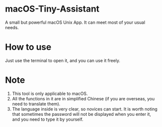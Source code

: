 # macOS-Tiny-Assistant
A small but powerful macOS Unix App. It can meet most of your usual needs.
# How to use
Just use the terminal to open it, and you can use it freely.
# Note
1. This tool is only applicable to macOS.
2. All the functions in it are in simplified Chinese (if you are overseas, you need to translate them).
3. The language inside is very clear, so novices can start. It is worth noting that sometimes the password will not be displayed when you enter it, and you need to type it by yourself.
